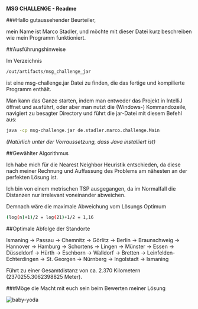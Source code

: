 **MSG CHALLENGE - Readme**

###Hallo gutaussehender Beurteiler,


mein Name ist Marco Stadler, und möchte mit dieser Datei kurz beschreiben wie mein Programm funktioniert.


##Ausführungshinweise

Im Verzeichnis 

```sh
/out/artifacts/msg_challenge_jar
```
ist eine msg-challenge.jar Datei zu finden, die das fertige und kompilierte Programm enthält.

Man kann das Ganze starten, indem man entweder das Projekt in IntelliJ öffnet und ausführt, oder aber man nutzt die (Windows-) Kommandozeile, navigiert zu besagter Directory und führt die jar-Datei mit diesem Befehl aus:

```sh
java -cp msg-challenge.jar de.stadler.marco.challenge.Main
```
_(Natürlich unter der Vorraussetzung, dass Java installiert ist)_

##Gewählter Algorithmus

Ich habe mich für die Nearest Neighbor Heuristik entschieden, da diese nach meiner Rechnung und Auffassung des Problems am nähesten an der perfekten Lösung ist.

Ich bin von einem metrischen TSP ausgegangen, da im Normalfall die Distanzen nur irrelevant voneinander abweichen.

Demnach wäre die maximale Abweichung vom Lösungs Optimum   
```sh
(log(n)+1)/2 = log(21)+1/2 = 1,16
```
##Optimale Abfolge der Standorte

Ismaning -> Passau -> Chemnitz -> Görlitz -> Berlin -> Braunschweig -> Hannover -> Hamburg -> Schortens -> Lingen -> Münster -> Essen -> Düsseldorf -> Hürth -> Eschborn -> Walldorf -> Bretten -> Leinfelden-Echterdingen -> St. Georgen -> Nürnberg -> Ingolstadt -> Ismaning

Führt zu einer Gesamtdistanz von ca. 2.370 Kilometern (2370255.3062398825 Meter).

###Möge die Macht mit euch sein beim Bewerten meiner Lösung

![baby-yoda](https://media0.giphy.com/media/kI2hsMDS4zjK7Fbif8/giphy.gif?cid=ecf05e47e240d44c03f4ed6cfcbe80c0a5be95cdc84e25b0&rid=giphy.gif)